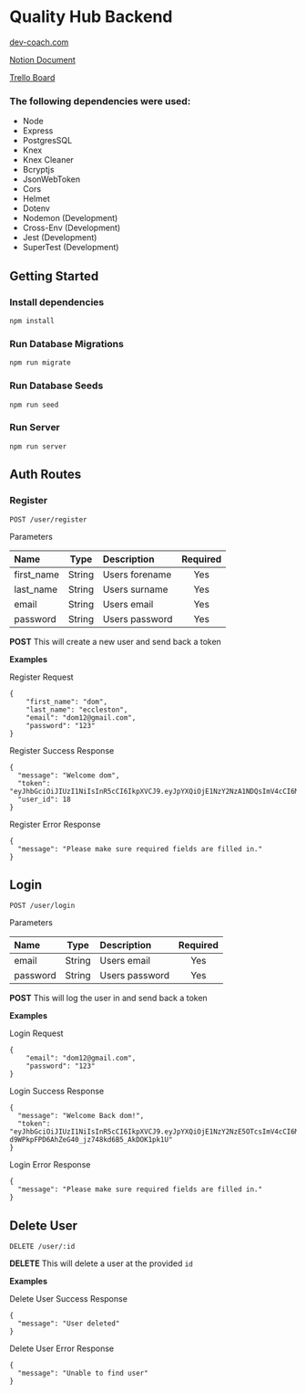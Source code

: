 # Quality Hub Backend

[dev-coach.com](https://www.dev-coach.com)

[Notion Document](https://www.notion.so/EU3-QualityHub-503a434aa6b4425595d2b4fa03a1d406)

[Trello Board](https://trello.com/b/SlF9gway/quality-hub)

### The following dependencies were used:

- Node
- Express
- PostgresSQL
- Knex
- Knex Cleaner
- Bcryptjs
- JsonWebToken
- Cors
- Helmet
- Dotenv
- Nodemon (Development)
- Cross-Env (Development)
- Jest (Development)
- SuperTest (Development)

## Getting Started

### Install dependencies

`npm install`

### Run Database Migrations

`npm run migrate`

### Run Database Seeds

`npm run seed`

### Run Server

`npm run server`

## Auth Routes

### Register

`POST /user/register`

Parameters

| Name       |  Type  | Description    | Required |
| :--------- | :----: | :------------- | :------: |
| first_name | String | Users forename |   Yes    |
| last_name  | String | Users surname  |   Yes    |
| email      | String | Users email    |   Yes    |
| password   | String | Users password |   Yes    |

**POST** This will create a new user and send back a token

**Examples**

Register Request

```
{
	"first_name": "dom",
	"last_name": "eccleston",
	"email": "dom12@gmail.com",
	"password": "123"
}
```

Register Success Response

```
{
  "message": "Welcome dom",
  "token": "eyJhbGciOiJIUzI1NiIsInR5cCI6IkpXVCJ9.eyJpYXQiOjE1NzY2NzA1NDQsImV4cCI6MTU3Njc1Njk0NH0.jpyV3IoB3sYehy8CdQ_h1EPhSjIrglvmVEEgUyqo_Zs",
  "user_id": 18
}
```

Register Error Response

```
{
  "message": "Please make sure required fields are filled in."
}
```

## Login

`POST /user/login`

Parameters

| Name     |  Type  | Description    | Required |
| :------- | :----: | :------------- | :------: |
| email    | String | Users email    |   Yes    |
| password | String | Users password |   Yes    |

**POST** This will log the user in and send back a token

**Examples**

Login Request

```
{
	"email": "dom12@gmail.com",
	"password": "123"
}
```

Login Success Response

```
{
  "message": "Welcome Back dom!",
  "token": "eyJhbGciOiJIUzI1NiIsInR5cCI6IkpXVCJ9.eyJpYXQiOjE1NzY2NzE5OTcsImV4cCI6MTU3Njc1ODM5N30.HkW-d9WPkpFPD6AhZeG40_jz748kd6B5_AkDOK1pk1U"
}
```

Login Error Response

```
{
  "message": "Please make sure required fields are filled in."
}
```

## Delete User

`DELETE /user/:id`

**DELETE** This will delete a user at the provided `id`

**Examples**

Delete User Success Response

```
{
  "message": "User deleted"
}
```

Delete User Error Response

```
{
  "message": "Unable to find user"
}
```
